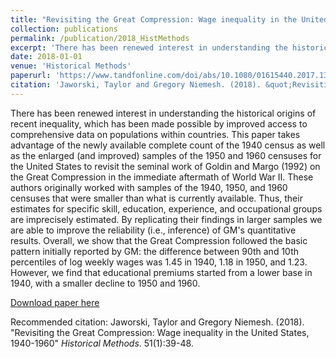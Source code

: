 ```yaml
---
title: "Revisiting the Great Compression: Wage inequality in the United States, 1940-1960"
collection: publications
permalink: /publication/2018_HistMethods
excerpt: 'There has been renewed interest in understanding the historical origins of recent inequality, which has been made possible by improved access to comprehensive data on populations within countries. This paper takes advantage of the newly available complete count of the 1940 census as well as the enlarged (and improved) samples of the 1950 and 1960 censuses for the United States to revisit the seminal work of Goldin and Margo (1992) on the Great Compression in the immediate aftermath of World War II. These authors originally worked with samples of the 1940, 1950, and 1960 censuses that were smaller than what is currently available. Thus, their estimates for specific skill, education, experience, and occupational groups are imprecisely estimated. By replicating their findings in larger samples we are able to improve the reliability (i.e., inference) of GM's quantitative results. Overall, we show that the Great Compression followed the basic pattern initially reported by GM: the difference between 90th and 10th percentiles of log weekly wages was 1.45 in 1940, 1.18 in 1950, and 1.23. However, we find that educational premiums started from a lower base in 1940, with a smaller decline to 1950 and 1960.'
date: 2018-01-01
venue: 'Historical Methods'
paperurl: 'https://www.tandfonline.com/doi/abs/10.1080/01615440.2017.1393360'
citation: 'Jaworski, Taylor and Gregory Niemesh. (2018). &quot;Revisiting the Great Compression: Wage inequality in the United States, 1940-1960&quot; <i>Historical Methods</i>. 51(1):39-48.'
---
```

There has been renewed interest in understanding the historical origins of recent inequality, which has been made possible by improved access to comprehensive data on populations within countries. This paper takes advantage of the newly available complete count of the 1940 census as well as the enlarged (and improved) samples of the 1950 and 1960 censuses for the United States to revisit the seminal work of Goldin and Margo (1992) on the Great Compression in the immediate aftermath of World War II. These authors originally worked with samples of the 1940, 1950, and 1960 censuses that were smaller than what is currently available. Thus, their estimates for specific skill, education, experience, and occupational groups are imprecisely estimated. By replicating their findings in larger samples we are able to improve the reliability (i.e., inference) of GM's quantitative results. Overall, we show that the Great Compression followed the basic pattern initially reported by GM: the difference between 90th and 10th percentiles of log weekly wages was 1.45 in 1940, 1.18 in 1950, and 1.23. However, we find that educational premiums started from a lower base in 1940, with a smaller decline to 1950 and 1960.

[Download paper here](https://www.tandfonline.com/doi/abs/10.1080/01615440.2017.1393360)

Recommended citation: Jaworski, Taylor and Gregory Niemesh. (2018). "Revisiting the Great Compression: Wage inequality in the United States, 1940-1960" <i>Historical Methods</i>. 51(1):39-48.
